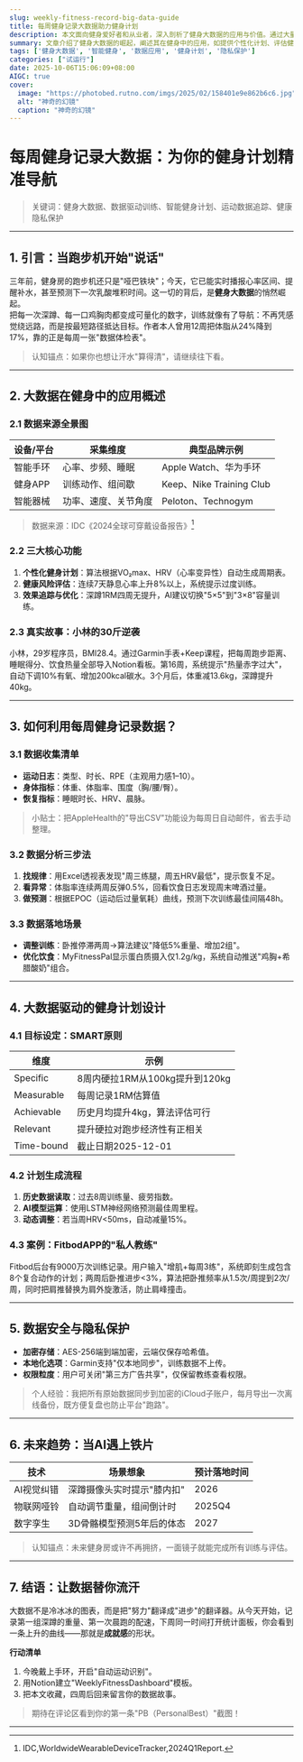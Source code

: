 ```yaml
---
slug: weekly-fitness-record-big-data-guide
title: 每周健身记录大数据助力健身计划
description: 本文面向健身爱好者和从业者，深入剖析了健身大数据的应用与价值。通过大量实例展示其在制定计划、追踪效果等方面的作用，还给出利用数据的具体方法和设计计划的流程。同时关注数据安全，展望未来趋势，助你用数据精准规划健身之路。
summary: 文章介绍了健身大数据的崛起，阐述其在健身中的应用，如提供个性化计划、评估健康风险等。还讲述了利用健身记录数据的方法、驱动健身计划的设计，强调数据安全，最后展望了AI与健身结合的未来趋势。
tags: ['健身大数据', '智能健身', '数据应用', '健身计划', '隐私保护']
categories: ["试运行"]
date: 2025-10-06T15:06:09+08:00
AIGC: true
cover:
  image: "https://photobed.rutno.com/imgs/2025/02/158401e9e862b6c6.jpg"
  alt: "神奇的幻镜"
  caption: "神奇的幻镜"
---
```

# 每周健身记录大数据：为你的健身计划精准导航

> 关键词：健身大数据、数据驱动训练、智能健身计划、运动数据追踪、健康隐私保护

---

## 1. 引言：当跑步机开始"说话"

三年前，健身房的跑步机还只是"哑巴铁块"；今天，它已能实时播报心率区间、提醒补水，甚至预测下一次乳酸堆积时间。这一切的背后，是**健身大数据**的悄然崛起。  
把每一次深蹲、每一口鸡胸肉都变成可量化的数字，训练就像有了导航：不再凭感觉绕远路，而是按最短路径抵达目标。作者本人曾用12周把体脂从24%降到17%，靠的正是每周一张"数据体检表"。  

> 认知锚点：如果你也想让汗水"算得清"，请继续往下看。

---

## 2. 大数据在健身中的应用概述

### 2.1 数据来源全景图
| 设备/平台 | 采集维度 | 典型品牌示例 |
|---|---|---|
| 智能手环 | 心率、步频、睡眠 | Apple Watch、华为手环 |
| 健身APP | 训练动作、组间歇 | Keep、Nike Training Club |
| 智能器械 | 功率、速度、关节角度 | Peloton、Technogym |

> 数据来源：IDC《2024全球可穿戴设备报告》[^1]

### 2.2 三大核心功能
1. **个性化健身计划**：算法根据VO₂max、HRV（心率变异性）自动生成周期表。  
2. **健康风险评估**：连续7天静息心率上升8%以上，系统提示过度训练。  
3. **效果追踪与优化**：深蹲1RM四周无提升，AI建议切换"5×5"到"3×8"容量训练。

### 2.3 真实故事：小林的30斤逆袭
小林，29岁程序员，BMI28.4。通过Garmin手表+Keep课程，把每周跑步距离、睡眠得分、饮食热量全部导入Notion看板。第16周，系统提示"热量赤字过大"，自动下调10%有氧、增加200kcal碳水。3个月后，体重减13.6kg，深蹲提升40kg。

---

## 3. 如何利用每周健身记录数据？

### 3.1 数据收集清单
- **运动日志**：类型、时长、RPE（主观用力感1–10）。  
- **身体指标**：体重、体脂率、围度（胸/腰/臀）。  
- **恢复指标**：睡眠时长、HRV、晨脉。

> 小贴士：把AppleHealth的"导出CSV"功能设为每周日自动邮件，省去手动整理。

### 3.2 数据分析三步法
1. **找规律**：用Excel透视表发现"周三练腿，周五HRV最低"，提示恢复不足。  
2. **看异常**：体脂率连续两周反弹0.5%，回看饮食日志发现周末啤酒过量。  
3. **做预测**：根据EPOC（运动后过量氧耗）曲线，预测下次训练最佳间隔48h。

### 3.3 数据落地场景
- **调整训练**：卧推停滞两周→算法建议"降低5%重量、增加2组"。  
- **优化饮食**：MyFitnessPal显示蛋白质摄入仅1.2g/kg，系统自动推送"鸡胸+希腊酸奶"组合。

---

## 4. 大数据驱动的健身计划设计

### 4.1 目标设定：SMART原则
| 维度 | 示例 |
|---|---|
| Specific | 8周内硬拉1RM从100kg提升到120kg |
| Measurable | 每周记录1RM估算值 |
| Achievable | 历史月均提升4kg，算法评估可行 |
| Relevant | 提升硬拉对跑步经济性有正相关 |
| Time-bound | 截止日期2025-12-01 |

### 4.2 计划生成流程
1. **历史数据读取**：过去8周训练量、疲劳指数。  
2. **AI模型运算**：使用LSTM神经网络预测最佳周里程。  
3. **动态调整**：若当周HRV<50ms，自动减量15%。

### 4.3 案例：FitbodAPP的"私人教练"
Fitbod后台有9000万次训练记录。用户输入"增肌+每周3练"，系统即刻生成包含8个复合动作的计划；两周后卧推进步<3%，算法把卧推频率从1.5次/周提到2次/周，同时把肩推替换为肩外旋激活，防止肩峰撞击。

---

## 5. 数据安全与隐私保护

- **加密存储**：AES-256端到端加密，云端仅保存哈希值。  
- **本地化选项**：Garmin支持"仅本地同步"，训练数据不上传。  
- **权限粒度**：用户可关闭"第三方广告共享"，仅保留教练查看权限。

> 个人经验：我把所有原始数据同步到加密的iCloud子账户，每月导出一次离线备份，既方便复盘也防止平台"跑路"。

---

## 6. 未来趋势：当AI遇上铁片

| 技术 | 场景想象 | 预计落地时间 |
|---|---|---|
| AI视觉纠错 | 深蹲摄像头实时提示"膝内扣" | 2026 |
| 物联网哑铃 | 自动调节重量，组间倒计时 | 2025Q4 |
| 数字孪生 | 3D骨骼模型预测5年后的体态 | 2027 |

> 认知锚点：未来健身房或许不再拥挤，一面镜子就能完成所有训练与评估。

---

## 7. 结语：让数据替你流汗

大数据不是冷冰冰的图表，而是把"努力"翻译成"进步"的翻译器。从今天开始，记录第一组深蹲的重量、第一次晨跑的配速，下周同一时间打开统计面板，你会看到一条上升的曲线——那就是**成就感**的形状。

**行动清单**  
1. 今晚戴上手环，开启"自动运动识别"。  
2. 用Notion建立"WeeklyFitnessDashboard"模板。  
3. 把本文收藏，四周后回来留言你的数据故事。

> 期待在评论区看到你的第一条"PB（PersonalBest）"截图！

---

[^1]:IDC,WorldwideWearableDeviceTracker,2024Q1Report.
    